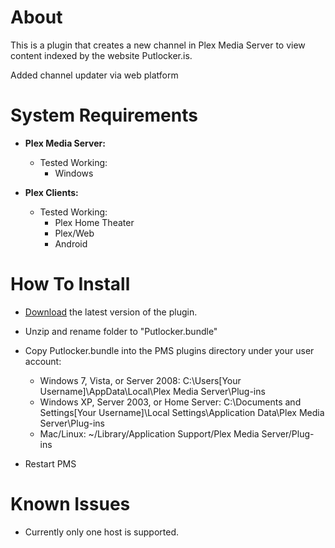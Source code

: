 About
=====

This is a plugin that creates a new channel in Plex Media Server to view content indexed by the website Putlocker.is.

Added channel updater via web platform

System Requirements
===================

- **Plex Media Server:**
	
	- Tested Working:
		- Windows

- **Plex Clients:**

	- Tested Working:
		- Plex Home Theater
		- Plex/Web
		- Android


How To Install
==============

- [Download](https://github.com/jwsolve/Putlocker.bundle/archive/master.zip) the latest version of the plugin.

- Unzip and rename folder to "Putlocker.bundle"

- Copy Putlocker.bundle into the PMS plugins directory under your user account:
	- Windows 7, Vista, or Server 2008: C:\Users[Your Username]\AppData\Local\Plex Media Server\Plug-ins
	- Windows XP, Server 2003, or Home Server: C:\Documents and Settings[Your Username]\Local Settings\Application Data\Plex Media Server\Plug-ins
	- Mac/Linux: ~/Library/Application Support/Plex Media Server/Plug-ins

- Restart PMS

Known Issues
============

- Currently only one host is supported.
